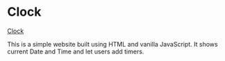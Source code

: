 # Clock

 [Clock](https://iamir0nman.github.io/Clock/)
 
 This is a simple website built using HTML and vanilla JavaScript. It shows current Date and Time and let users add timers.
